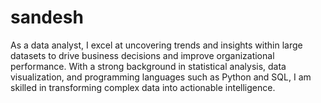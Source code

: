 # sandesh
As a data analyst, I excel at uncovering trends and insights within large datasets to drive business decisions and improve organizational performance. With a strong background in statistical analysis, data visualization, and programming languages such as Python and SQL, I am skilled in transforming complex data into actionable intelligence. 
